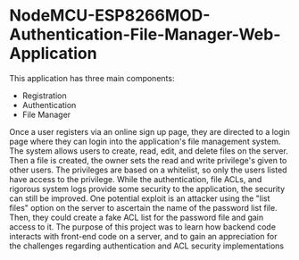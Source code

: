 # NodeMCU-ESP8266MOD-Authentication-File-Manager-Web-Application
This application has three main components:  
- Registration 
- Authentication 
- File Manager 

Once a user registers via an online sign up page, they are directed to a login page where they can login into the application's file management system. The system allows users to create, read, edit, and delete files on the server. Then a file is created, the owner sets the read and write privilege's given to other users. The privileges are based on a whitelist, so only the users listed have access to the privilege. While the authentication, file ACLs, and rigorous system logs provide some security to the application, the security can still be improved. One potential exploit is an attacker using the "list files" option on the server to ascertain the name of the password list file. Then, they could create a fake ACL list for the password file and gain access to it. The purpose of this project was to learn how backend code interacts with front-end code on a server, and to gain an appreciation for the challenges regarding authentication and ACL security implementations
